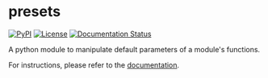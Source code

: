# presets
[![PyPI](https://img.shields.io/pypi/v/presets.svg)](https://pypi.python.org/pypi/presets)
[![License](https://img.shields.io/github/license/bmcfee/presets.svg)]()
[![Documentation Status](https://readthedocs.org/projects/presets/badge/?version=latest)](http://presets.readthedocs.org/en/latest/?badge=latest)

A python module to manipulate default parameters of a module's functions.

For instructions, please refer to the [documentation](http://presets.readthedocs.org/en/latest/).
